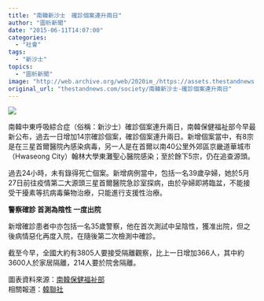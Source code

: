 ```yaml
---
title: "南韓新沙士　確診個案連升兩日"
author: "圖析新聞"
date: "2015-06-11T14:07:00"
categories:
  - "社會"
tags:
  - "新沙士"
topics:
  - "圖析新聞"
image: "http://web.archive.org/web/2020im_/https://assets.thestandnews.com/media/photos/mers-05_k5Bp1.png"
original_url: "thestandnews.com/society/南韓新沙士-確診個案連升兩日"
---
```

![](http://web.archive.org/web/2020im_/https://assets.thestandnews.com/media/photos/mers-05_k5Bp1.png)

南韓中東呼吸綜合症（俗稱：新沙士）確診個案連升兩日，南韓保健福祉部今早最新公布，過去一日增加14宗確診個案，確診個案連升兩日。新增個案當中，有8宗是在三星首爾醫院內感染病毒，另一人是在首爾以南40公里外郊區京畿道華城市（Hwaseong City）翰林大學東灘聖心醫院感染；至於餘下5宗，仍在追查源頭。

過去24小時，未有錄得死亡個案。新增病例當中，包括一名39歲孕婦，她於5月27日前往疫情第二大源頭三星首爾醫院急診室探病，由於孕婦即將臨盆，不能接受干擾素等抗病毒藥物治療，只能進行支援性治療。

**警察確診 首測為陰性 一度出院**

新增確診患者中亦包括一名35歲警察，他在首次測試中呈陰性，獲准出院，但之後病情惡化再度入院，在隨後第二次檢測中確診。

截至今早，全國大約有3805人要接受隔離觀察，比上一日增加366人，其中約3600人於家居隔離，214人要於院舍隔離。

圖表資料來源：[南韓保健福祉部](http://web.archive.org/web/20211229104625/http://www.mers.go.kr/mers/html/jsp/Menu_B/content_B1.jsp?cid=26740)  
相關報道：[韓聯社](http://web.archive.org/web/20211229104625/http://chinese.yonhapnews.co.kr/domestic/2015/06/11/0402000000ACK20150611000700881.HTML)